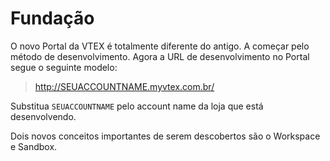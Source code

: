 # Fundação

O novo Portal da VTEX é totalmente diferente do antigo. A começar pelo método de desenvolvimento. Agora a URL de desenvolvimento no Portal segue o seguinte modelo:

> http://SEUACCOUNTNAME.myvtex.com.br/

Substitua `SEUACCOUNTNAME` pelo account name da loja que está desenvolvendo.

Dois novos conceitos importantes de serem descobertos são o Workspace e Sandbox.
